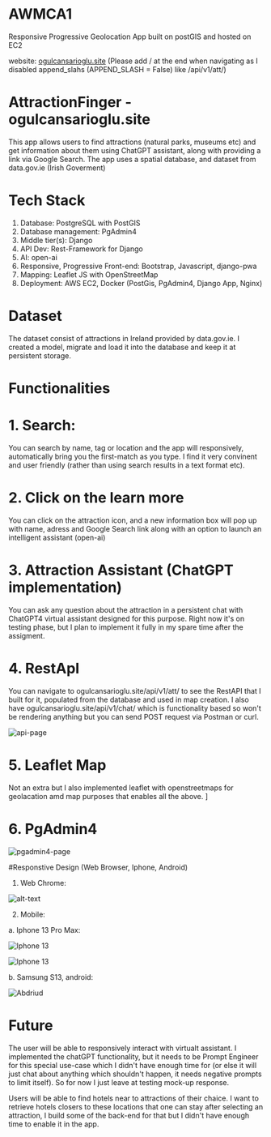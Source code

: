 # AWMCA1
Responsive Progressive Geolocation App built on postGIS and hosted on EC2 

website: [ogulcansarioglu.site](ogulcansarioglu.site) (Please add / at the end when navigating as I disabled append_slahs (APPEND_SLASH = False) like /api/v1/att/) 

# AttractionFinger - ogulcansarioglu.site

This app allows users to find attractions (natural parks, museums etc) and get information about them using ChatGPT assistant, along with providing a link via Google Search. 
The app uses a spatial database, and dataset from data.gov.ie (Irish Goverment)

# Tech Stack

1. Database: PostgreSQL with PostGIS
2. Database management: PgAdmin4
3. Middle tier(s): Django
4. API Dev: Rest-Framework for Django
5. AI: open-ai 
6. Responsive, Progressive Front-end: Bootstrap, Javascript, django-pwa
7. Mapping: Leaflet JS with OpenStreetMap
8. Deployment: AWS EC2, Docker (PostGis, PgAdmin4, Django App, Nginx)

# Dataset

The dataset consist of attractions in Ireland provided by data.gov.ie. I created a model, migrate and load it into the database and keep it at persistent storage. 

# Functionalities

# 1. Search: 

You can search by name, tag or location and the app will responsively, automatically bring you the first-match as you type. I find it very convinent and user friendly (rather than using search results in a text format etc). 

# 2. Click on the learn more

You can click on the attraction icon, and a new information box will pop up with name, adress and Google Search link along with an option to launch an intelligent assistant (open-ai)

# 3. Attraction Assistant (ChatGPT implementation)

You can ask any question about the attraction in a persistent chat with ChatGPT4 virtual assistant designed for this purpose. Right now it's on testing phase, but I plan to implement it fully in my spare time after the assigment.

# 4. RestApI

You can navigate to ogulcansarioglu.site/api/v1/att/ to see the RestAPI that I built for it, populated from the database and used in map creation. I also have ogulcansarioglu.site/api/v1/chat/ which is functionality based so won't be rendering anything but you can send
POST request via Postman or curl. 

![api-page](https://i.ibb.co/2vNJdqn/Whats-App-Image-2023-11-12-at-12-51-05.jpg)

# 5. Leaflet Map

Not an extra but I also implemented leaflet with openstreetmaps for geolacation amd map purposes that enables all the above. ]

# 6. PgAdmin4

![pgadmin4-page](https://i.ibb.co/p2LgNBR/Whats-App-Image-2023-11-12-at-12-50-33.jpg)


#Responstive Design (Web Browser, Iphone, Android)

1. Web Chrome:

![alt-text](https://i.ibb.co/kMv3hs7/web.jpg)

2. Mobile: 

a. Iphone 13 Pro Max:

![Iphone 13](https://i.ibb.co/Tm6FgRX/Whats-App-Image-2023-11-12-at-12-27-05.jpg)

![Iphone 13](https://i.ibb.co/Pc4yrn5/Whats-App-Image-2023-11-12-at-12-27-07.jpg)

b. Samsung S13, android: 


![Abdriud](https://i.ibb.co/6F0myDq/Whats-App-Image-2023-11-12-at-12-31-01.jpg)


# Future

The user will be able to responsively interact with virtualt assistant. I implemented the chatGPT functionality, but it needs to be Prompt Engineer for this special use-case which I didn't have enough time for (or else it will just chat about anything which shouldn't happen, it needs negative prompts to limit itself).
So for now I just leave at testing mock-up response. 

Users will be able to find hotels near to attractions of their chaice. I want to retrieve hotels closers to these locations that one can stay after selecting an attraction, I build some of the back-end for that but I didn't have enough time to enable it in the app. 












